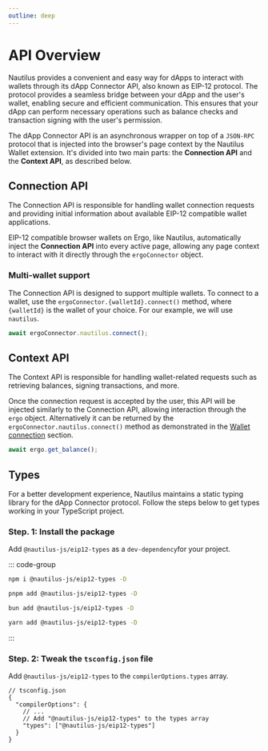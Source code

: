 ```yaml
---
outline: deep
---
```


# API Overview

Nautilus provides a convenient and easy way for dApps to interact with wallets through its dApp Connector API, also known as EIP-12 protocol. The protocol provides a seamless bridge between your dApp and the user's wallet, enabling secure and efficient communication. This ensures that your dApp can perform necessary operations such as balance checks and transaction signing with the user's permission.

The dApp Connector API is an asynchronous wrapper on top of a `JSON-RPC` protocol that is injected into the browser's page context by the Nautilus Wallet extension. It's divided into two main parts: the **Connection API** and the **Context API**, as described below.

## Connection API

The Connection API is responsible for handling wallet connection requests and providing initial information about available EIP-12 compatible wallet applications.

EIP-12 compatible browser wallets on Ergo, like Nautilus, automatically inject the **Connection API** into every active page, allowing any page context to interact with it directly through the `ergoConnector` object.

### Multi-wallet support

The Connection API is designed to support multiple wallets. To connect to a wallet, use the `ergoConnector.{walletId}.connect()` method, where `{walletId}` is the wallet of your choice. For our example, we will use `nautilus`.

```ts
await ergoConnector.nautilus.connect();
```

## Context API

The Context API is responsible for handling wallet-related requests such as retrieving balances, signing transactions, and more.

Once the connection request is accepted by the user, this API will be injected similarly to the Connection API, allowing interaction through the `ergo` object. Alternatively it can be returned by the `ergoConnector.nautilus.connect()` method as demonstrated in the [Wallet connection](/dapp-connector/wallet-connection) section.

```ts
await ergo.get_balance();
```

## Types

For a better development experience, Nautilus maintains a static typing library for the dApp Connector protocol. Follow the steps below to get types working in your TypeScript project.

### Step. 1: Install the package

Add `@nautilus-js/eip12-types` as a `dev-dependency`for your project.

::: code-group

```bash [npm]
npm i @nautilus-js/eip12-types -D
```

```bash [pnpm]
pnpm add @nautilus-js/eip12-types -D
```

```bash [bun]
bun add @nautilus-js/eip12-types -D
```

```bash [yarn]
yarn add @nautilus-js/eip12-types -D
```

:::

### Step. 2: Tweak the `tsconfig.json` file

Add `@nautilus-js/eip12-types` to the `compilerOptions.types` array.

```jsonc
// tsconfig.json
{
  "compilerOptions": {
    // ...
    // Add "@nautilus-js/eip12-types" to the types array
    "types": ["@nautilus-js/eip12-types"]
  }
}
```
